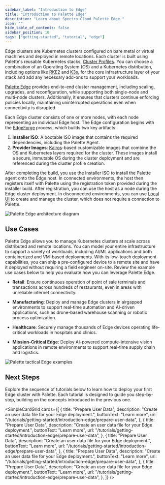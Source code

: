 ```yaml
---
sidebar_label: "Introduction to Edge"
title: "Introduction to Palette Edge"
description: "Learn about Spectro Cloud Palette Edge."
icon: ""
hide_table_of_contents: false
sidebar_position: 10
tags: ["getting-started", "tutorial", "edge"]
---
```


Edge clusters are Kubernetes clusters configured on bare metal or virtual machines and deployed in remote locations.
Each cluster is built using Palette's reusable Kubernetes stacks, [Cluster Profiles](../../../profiles/profiles.md). You
can choose a combination of an Operating System (OS) and a Kubernetes distribution, including options like
[RKE2](https://docs.rke2.io/) and [K3s](https://k3s.io/), for the core infrastructure layer of your stack and add any
necessary add-ons to support your workloads.

[Palette Edge](../../../clusters/edge/edge.md) provides end-to-end cluster management, including scaling, upgrades, and
reconfiguration, while supporting both single-node and multi-node clusters. Additionally, it ensures that clusters
continue enforcing policies locally, maintaining uninterrupted operations even when connectivity is disrupted.

Each Edge cluster consists of one or more nodes, with each node representing an individual Edge host. The Edge
configuration begins with the [EdgeForge](../../../clusters/edge/edgeforge-workflow/edgeforge-workflow.md) process,
which builds two key artifacts:

1. **Installer ISO**: A bootable ISO image that contains the required dependencies, including the Palette Agent.
2. **Provider Images**: [Kairos](https://kairos.io/)-based customizable images that combine the OS and Kubernetes layers
   required for the cluster. These images install a secure, immutable OS during the cluster deployment and are
   referenced during the cluster profile creation.

After completing the build, you use the Installer ISO to install the Palette agent onto the Edge host. In connected
environments, the host then registers itself with Palette using the registration token provided during the installer
build. After registration, you can use the host as a node during the Edge cluster deployment. In disconnected
environments, you can use [Local UI](../../../clusters/edge/local-ui/local-ui.md) to create and manage the cluster,
which does not require a connection to Palette.

![Palette Edge architecture diagram](/getting-started/getting-started_introduction-edge_edge-diagram.webp)

## Use Cases

Palette Edge allows you to manage Kubernetes clusters at scale across distributed and remote locations. You can model
your entire infrastructure to support a variety of workloads, including AI/ML applications and both containerized and
VM-based deployments. With its low-touch deployment capabilities, you can ship a pre-configured device to a remote site
and have it deployed without requiring a field engineer on-site. Review the example use cases below to help you
evaluate how you can leverage Palette Edge.

- **Retail**: Ensure continuous operation of point of sale terminals and transactions across hundreds of restaurants,
  even in areas with unreliable internet connectivity.

- **Manufacturing**: Deploy and manage Edge clusters in airgapped environments to support real-time automation and
  AI-driven applications, such as drone-based warehouse scanning or robotic process optimization.

- **Healthcare**: Securely manage thousands of Edge devices operating life-critical workloads in hospitals and clinics.

- **Mission-Critical Edge**: Deploy AI-powered compute-intensive vision applications in remote environments to support
  real-time supply chain and logistics.

![Palette tactical Edge examples](/getting-started/getting-started_introduction-edge_tactical-edge.webp)

## Next Steps

Explore the sequence of tutorials below to learn how to deploy your first Edge cluster with Palette. Each tutorial is
designed to guide you step-by-step, building on the concepts introduced in the previous one.

<!-- vale off -->

<SimpleCardGrid
  cards={[
    {
      title: "Prepare User Data",
      description: "Create an user data file for your Edge deployment.",
      buttonText: "Learn more",
      url: "/tutorials/getting-started/introduction-edge/prepare-user-data",
    },
    {
      title: "Prepare User Data",
      description: "Create an user data file for your Edge deployment.",
      buttonText: "Learn more",
      url: "/tutorials/getting-started/introduction-edge/prepare-user-data",
    },
    {
      title: "Prepare User Data",
      description: "Create an user data file for your Edge deployment.",
      buttonText: "Learn more",
      url: "/tutorials/getting-started/introduction-edge/prepare-user-data",
    },
    {
      title: "Prepare User Data",
      description: "Create an user data file for your Edge deployment.",
      buttonText: "Learn more",
      url: "/tutorials/getting-started/introduction-edge/prepare-user-data",
    },
    {
      title: "Prepare User Data",
      description: "Create an user data file for your Edge deployment.",
      buttonText: "Learn more",
      url: "/tutorials/getting-started/introduction-edge/prepare-user-data",
    },
  ]}
/>
